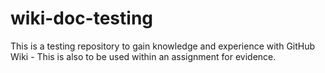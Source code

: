 # wiki-doc-testing
This is a testing repository to gain knowledge and experience with GitHub Wiki - This is also to be used within an assignment for evidence.
